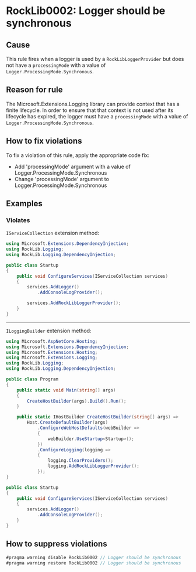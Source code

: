 # RockLib0002: Logger should be synchronous

## Cause

This rule fires when a logger is used by a `RockLibLoggerProvider` but does not have a `processingMode` with a value of `Logger.ProcessingMode.Synchronous`.

## Reason for rule

The Microsoft.Extensions.Logging library can provide context that has a finite lifecycle. In order to ensure that that context is not used after its lifecycle has expired, the logger must have a `processingMode` with a value of `Logger.ProcessingMode.Synchronous`.

## How to fix violations

To fix a violation of this rule, apply the appropriate code fix:

- Add 'processingMode' argument with a value of Logger.ProcessingMode.Synchronous
- Change 'processingMode' argument to Logger.ProcessingMode.Synchronous

## Examples

### Violates

`IServiceCollection` extension method:

```c#
using Microsoft.Extensions.DependencyInjection;
using RockLib.Logging;
using RockLib.Logging.DependencyInjection;

public class Startup
{
    public void ConfigureServices(IServiceCollection services)
    {
        services.AddLogger()
            .AddConsoleLogProvider();

        services.AddRockLibLoggerProvider();
    }
}
```

---

`ILoggingBuilder` extension method:

```c#
using Microsoft.AspNetCore.Hosting;
using Microsoft.Extensions.DependencyInjection;
using Microsoft.Extensions.Hosting;
using Microsoft.Extensions.Logging;
using RockLib.Logging;
using RockLib.Logging.DependencyInjection;

public class Program
{
    public static void Main(string[] args)
    {
        CreateHostBuilder(args).Build().Run();
    }

    public static IHostBuilder CreateHostBuilder(string[] args) =>
        Host.CreateDefaultBuilder(args)
            .ConfigureWebHostDefaults(webBuilder =>
            {
                webBuilder.UseStartup<Startup>();
            })
            .ConfigureLogging(logging =>
            {
                logging.ClearProviders();
                logging.AddRockLibLoggerProvider();
            });
}

public class Startup
{
    public void ConfigureServices(IServiceCollection services)
    {
        services.AddLogger()
            .AddConsoleLogProvider();
    }
}
```

## How to suppress violations

```c#
#pragma warning disable RockLib0002 // Logger should be synchronous
#pragma warning restore RockLib0002 // Logger should be synchronous
```
